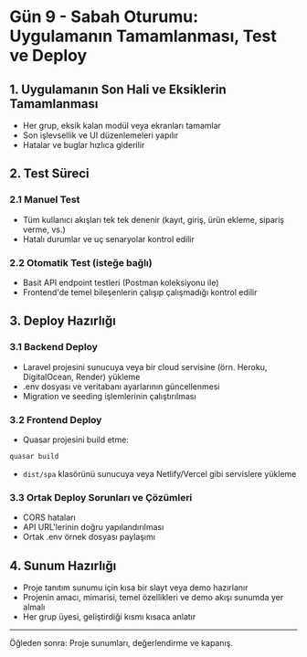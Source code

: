 # Gün 9 - Sabah Oturumu: Uygulamanın Tamamlanması, Test ve Deploy

## 1. Uygulamanın Son Hali ve Eksiklerin Tamamlanması

- Her grup, eksik kalan modül veya ekranları tamamlar
- Son işlevsellik ve UI düzenlemeleri yapılır
- Hatalar ve buglar hızlıca giderilir

## 2. Test Süreci

### 2.1 Manuel Test

- Tüm kullanıcı akışları tek tek denenir (kayıt, giriş, ürün ekleme, sipariş verme, vs.)
- Hatalı durumlar ve uç senaryolar kontrol edilir

### 2.2 Otomatik Test (isteğe bağlı)

- Basit API endpoint testleri (Postman koleksiyonu ile)
- Frontend'de temel bileşenlerin çalışıp çalışmadığı kontrol edilir

## 3. Deploy Hazırlığı

### 3.1 Backend Deploy

- Laravel projesini sunucuya veya bir cloud servisine (örn. Heroku, DigitalOcean, Render) yükleme
- .env dosyası ve veritabanı ayarlarının güncellenmesi
- Migration ve seeding işlemlerinin çalıştırılması

### 3.2 Frontend Deploy

- Quasar projesini build etme:

```bash
quasar build
```

- `dist/spa` klasörünü sunucuya veya Netlify/Vercel gibi servislere yükleme

### 3.3 Ortak Deploy Sorunları ve Çözümleri

- CORS hataları
- API URL'lerinin doğru yapılandırılması
- Ortak .env örnek dosyası paylaşımı

## 4. Sunum Hazırlığı

- Proje tanıtım sunumu için kısa bir slayt veya demo hazırlanır
- Projenin amacı, mimarisi, temel özellikleri ve demo akışı sunumda yer almalı
- Her grup üyesi, geliştirdiği kısmı kısaca anlatır

---

Öğleden sonra: Proje sunumları, değerlendirme ve kapanış.
